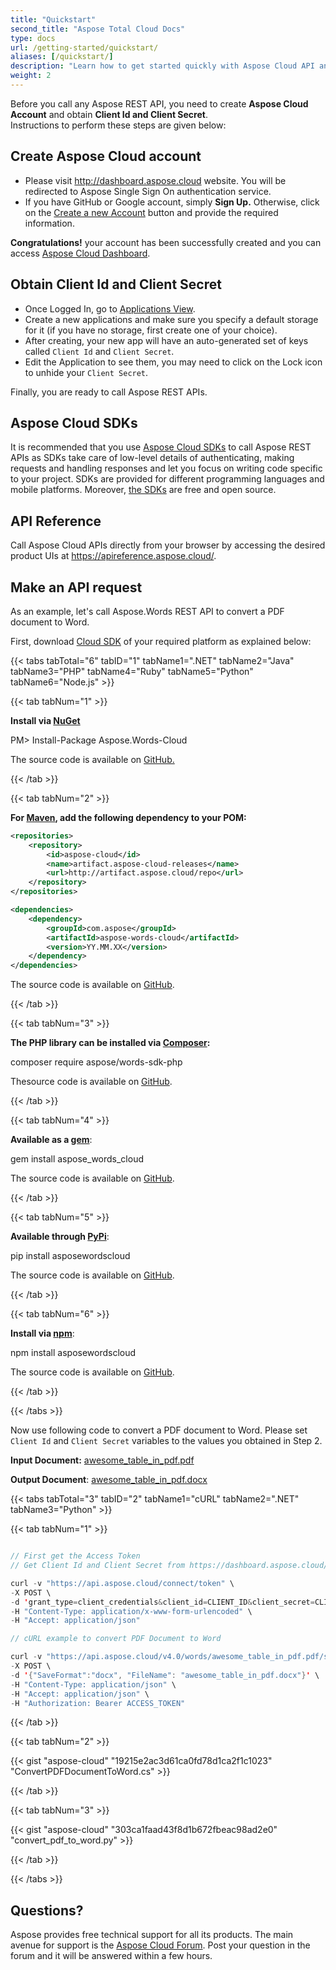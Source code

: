 ```yaml
---
title: "Quickstart"
second_title: "Aspose Total Cloud Docs"
type: docs
url: /getting-started/quickstart/
aliases: [/quickstart/]
description: "Learn how to get started quickly with Aspose Cloud API and SDKs."
weight: 2
---
```

Before you call any Aspose REST API, you need to create **Aspose Cloud Account** and obtain **Client Id and Client Secret**.  
Instructions to perform these steps are given below:

## Create Aspose Cloud account ##

- Please visit <http://dashboard.aspose.cloud> website. You will be redirected to Aspose Single Sign On authentication service.
- If you have GitHub or Google account, simply **Sign Up.** Otherwise, click on the [Create a new Account](https://id.containerize.com/signup) button and provide the required information.

**Congratulations!** your account has been successfully created and you can access [Aspose Cloud Dashboard](http://dashboard.aspose.cloud).

## Obtain Client Id and Client Secret ##
- Once Logged In, go to [Applications View](https://dashboard.aspose.cloud/applications).
- Create a new applications and make sure you specify a default storage for it (if you have no storage, first create one of your choice).
- After creating, your new app will have an auto-generated set of keys called `Client Id` and `Client Secret`.
- Edit the Application to see them, you may need to click on the Lock icon to unhide your `Client Secret`.

Finally, you are ready to call Aspose REST APIs.

## Aspose Cloud SDKs ##
It is recommended that you use [Aspose Cloud SDKs](https://asposecloud.github.io/) to call Aspose REST APIs as SDKs take care of low-level details of authenticating, making requests and handling responses and let you focus on writing code specific to your project. SDKs are provided for different programming languages and mobile platforms. Moreover, [the SDKs](https://asposecloud.github.io/) are free and open source.

## API Reference ##
Call Aspose Cloud APIs directly from your browser by accessing the desired product UIs at <https://apireference.aspose.cloud/>.

## Make an API request ##
As an example, let's call Aspose.Words REST API to convert a PDF document to Word.

First, download [Cloud SDK](https://github.com/aspose-words-cloud/) of your required platform as explained below:

{{< tabs tabTotal="6" tabID="1" tabName1=".NET" tabName2="Java" tabName3="PHP" tabName4="Ruby" tabName5="Python" tabName6="Node.js" >}}

{{< tab tabNum="1" >}}

**Install via [NuGet](https://www.nuget.org/packages/Aspose.Words-Cloud/)**

PM> Install-Package Aspose.Words-Cloud

The source code is available on [GitHub.](https://github.com/aspose-words-cloud/aspose-words-cloud-dotnet)

{{< /tab >}}

{{< tab tabNum="2" >}}

**For [Maven](https://repository.aspose.cloud/webapp/#/artifacts/browse/tree/General/repo/com/aspose/aspose-cloud-words), add the following dependency to your POM:**

```xml
<repositories>
    <repository>
        <id>aspose-cloud</id>
        <name>artifact.aspose-cloud-releases</name>
        <url>http://artifact.aspose.cloud/repo</url>
    </repository>
</repositories>

<dependencies>
    <dependency>
        <groupId>com.aspose</groupId>
        <artifactId>aspose-words-cloud</artifactId>
        <version>YY.MM.XX</version>
    </dependency>
</dependencies>
```

The source code is available on [GitHub](https://github.com/aspose-words-cloud/aspose-words-cloud-java).

{{< /tab >}}

{{< tab tabNum="3" >}}

**The PHP library can be installed via [Composer](https://packagist.org/packages/aspose/words-sdk-php):**

composer require aspose/words-sdk-php

Thesource code is available on [GitHub](https://github.com/aspose-words-cloud/aspose-words-cloud-php).

{{< /tab >}}

{{< tab tabNum="4" >}}

**Available as a [gem](https://rubygems.org/gems/aspose_words_cloud)**:

gem install aspose_words_cloud

The source code is available on [GitHub](https://github.com/aspose-words-cloud/aspose-words-cloud-ruby).

{{< /tab >}}

{{< tab tabNum="5" >}}

**Available through [PyPi](https://pypi.org/project/asposewordscloud/)**:

pip install asposewordscloud

The source code is available on [GitHub](https://github.com/aspose-words-cloud/aspose-words-cloud-python).

{{< /tab >}}

{{< tab tabNum="6" >}}

**Install via [npm](https://www.npmjs.com/package/asposewordscloud)**:

npm install asposewordscloud

The source code is available on [GitHub](https://github.com/aspose-words-cloud/aspose-words-cloud-node). 

{{< /tab >}}

{{< /tabs >}}  


Now use following code to convert a PDF document to Word. Please set `Client Id` and `Client Secret` variables to the values you obtained in Step 2.

**Input Document:** [awesome_table_in_pdf.pdf](attachments/557079/851970.pdf)

**Output Document**: [awesome_table_in_pdf.docx](attachments/557079/851969.docx)

{{< tabs tabTotal="3" tabID="2" tabName1="cURL" tabName2=".NET" tabName3="Python" >}}

{{< tab tabNum="1" >}}

```java

// First get the Access Token
// Get Client Id and Client Secret from https://dashboard.aspose.cloud/

curl -v "https://api.aspose.cloud/connect/token" \
-X POST \
-d 'grant_type=client_credentials&client_id=CLIENT_ID&client_secret=CLIENT_SECRET' \
-H "Content-Type: application/x-www-form-urlencoded" \
-H "Accept: application/json"

// cURL example to convert PDF Document to Word

curl -v "https://api.aspose.cloud/v4.0/words/awesome_table_in_pdf.pdf/saveAs" \
-X POST \
-d '{"SaveFormat":"docx", "FileName": "awesome_table_in_pdf.docx"}' \
-H "Content-Type: application/json" \
-H "Accept: application/json" \
-H "Authorization: Bearer ACCESS_TOKEN"

```

{{< /tab >}}

{{< tab tabNum="2" >}}

{{< gist "aspose-cloud" "19215e2ac3d61ca0fd78d1ca2f1c1023" "ConvertPDFDocumentToWord.cs" >}}

{{< /tab >}}

{{< tab tabNum="3" >}}

{{< gist "aspose-cloud" "303ca1faad43f8d1b672fbeac98ad2e0" "convert_pdf_to_word.py" >}}

{{< /tab >}}

{{< /tabs >}}

## **Questions?** ##
Aspose provides free technical support for all its products. The main avenue for support is the [Aspose Cloud Forum](https://forum.aspose.cloud/). Post your question in the forum and it will be answered within a few hours.
